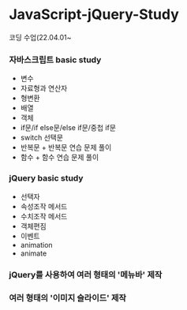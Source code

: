 # JavaScript-jQuery-Study
코딩 수업(22.04.01~

### 자바스크립트 basic study
* 변수
* 자료형과 연산자
* 형변환
* 배열
* 객체
* if문/if else문/else if문/중첩 if문
* switch 선택문
* 반복문 + 반복문 연습 문제 풀이
* 함수 + 함수 연습 문제 풀이

### jQuery basic study
* 선택자
* 속성조작 메서드
* 수치조작 메서드
* 객체편짐 
* 이벤트
* animation
* animate

### jQuery를 사용하여 여러 형태의 '메뉴바' 제작
### 여러 형태의 '이미지 슬라이드' 제작
